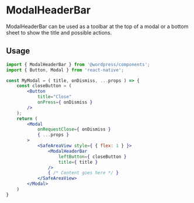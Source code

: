 # ModalHeaderBar

ModalHeaderBar can be used as a toolbar at the top of a modal or a bottom sheet to show the title and possible actions.

## Usage

```jsx
import { ModalHeaderBar } from '@wordpress/components';
import { Button, Modal } from 'react-native';

const MyModal = ( title, onDismiss, ...props ) => {
	const closeButton = (
		<Button
			title="Close"
			onPress={ onDismiss }
		/>
	);
	return (
		<Modal
			onRequestClose={ onDismiss }
			{ ...props }
		>
			<SafeAreaView style={ { flex: 1 } }>
				<ModalHeaderBar
					leftButton={ closeButton }
					title={ title }
				/>
				{ /* Content goes here */ }
			</SafeAreaView>
		</Modal>
	)
}
